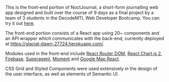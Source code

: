 This is the front-end portion of NoctJournal, a short-form journalling web app designed and built over the course of 9 days as a final project by a team of 3 students in the DecodeMTL Web Developer Bootcamp. You can try it out [here](http://noctjournal.herokuapp.com).

The front-end portion consists of a React app using 20~ components and an API wrapper which communicates with the back-end, currently deployed at https://glacial-dawn-27724.herokuapp.com/. 

Modules used in the front-end include [React Router DOM](https://www.npmjs.com/package/react-router-dom), [React Chart.js 2](https://github.com/jerairrest/react-chartjs-2), [Firebase](https://firebase.google.com/), [Superagent](https://www.npmjs.com/package/superagent), [Moment](https://momentjs.com/) and [Google Map React](https://github.com/istarkov/google-map-react). 

CSS Grid and Styled Components were used extensively in the design of the user interface, as well as elements of Semantic UI. 
